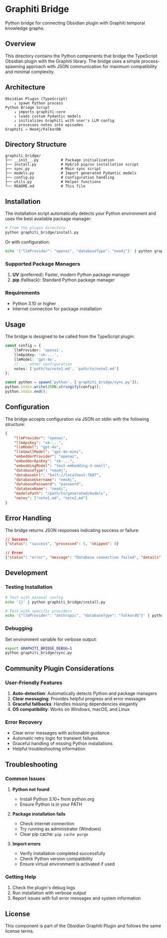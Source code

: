 # Graphiti Bridge

Python bridge for connecting Obsidian plugin with Graphiti temporal knowledge graphs.

## Overview

This directory contains the Python components that bridge the TypeScript Obsidian plugin with the Graphiti library. The bridge uses a simple process-spawning approach with JSON communication for maximum compatibility and minimal complexity.

## Architecture

```
Obsidian Plugin (TypeScript)
    ↓ spawn Python process
Python Bridge Script
    ↓ imports graphiti-core
    ↓ loads custom Pydantic models
    ↓ initializes Graphiti with user's LLM config
    ↓ processes notes into episodes
Graphiti → Neo4j/FalkorDB
```

## Directory Structure

```
graphiti_bridge/
├── __init__.py          # Package initialization
├── install.py           # Hybrid pip/uv installation script
├── sync.py              # Main sync script
├── models.py            # Import generated Pydantic models
├── config.py            # Configuration handling
├── utils.py             # Helper functions
└── README.md            # This file
```

## Installation

The installation script automatically detects your Python environment and uses the best available package manager:

```bash
# From the plugin directory
python graphiti_bridge/install.py
```

Or with configuration:

```bash
echo '{"llmProvider": "openai", "databaseType": "neo4j"}' | python graphiti_bridge/install.py
```

### Supported Package Managers

1. **UV** (preferred): Faster, modern Python package manager
2. **pip** (fallback): Standard Python package manager

### Requirements

- Python 3.10 or higher
- Internet connection for package installation

## Usage

The bridge is designed to be called from the TypeScript plugin:

```typescript
const config = {
    llmProvider: 'openai',
    llmApiKey: 'sk-...',
    llmModel: 'gpt-4o',
    // ... other configuration
    notes: ['path/to/note1.md', 'path/to/note2.md']
};

const python = spawn('python', ['graphiti_bridge/sync.py']);
python.stdin.write(JSON.stringify(config));
python.stdin.end();
```

## Configuration

The bridge accepts configuration via JSON on stdin with the following structure:

```json
{
    "llmProvider": "openai",
    "llmApiKey": "sk-...",
    "llmModel": "gpt-4o",
    "llmSmallModel": "gpt-4o-mini",
    "embedderProvider": "openai",
    "embedderApiKey": "sk-...",
    "embeddingModel": "text-embedding-3-small",
    "databaseType": "neo4j",
    "databaseUrl": "bolt://localhost:7687",
    "databaseUsername": "neo4j",
    "databasePassword": "password",
    "databaseName": "neo4j",
    "modelsPath": "/path/to/generated/models",
    "notes": ["note1.md", "note2.md"]
}
```

## Error Handling

The bridge returns JSON responses indicating success or failure:

```json
// Success
{"status": "success", "processed": 5, "skipped": 0}

// Error
{"status": "error", "message": "Database connection failed", "details": "..."}
```

## Development

### Testing Installation

```bash
# Test with minimal config
echo '{}' | python graphiti_bridge/install.py

# Test with specific providers
echo '{"llmProvider": "anthropic", "databaseType": "falkordb"}' | python graphiti_bridge/install.py
```

### Debugging

Set environment variable for verbose output:

```bash
export GRAPHITI_BRIDGE_DEBUG=1
python graphiti_bridge/sync.py
```

## Community Plugin Considerations

### User-Friendly Features

1. **Auto-detection**: Automatically detects Python and package managers
2. **Clear messaging**: Provides helpful progress and error messages
3. **Graceful fallbacks**: Handles missing dependencies elegantly
4. **OS compatibility**: Works on Windows, macOS, and Linux

### Error Recovery

- Clear error messages with actionable guidance
- Automatic retry logic for transient failures
- Graceful handling of missing Python installations
- Helpful troubleshooting information

## Troubleshooting

### Common Issues

1. **Python not found**
   - Install Python 3.10+ from python.org
   - Ensure Python is in your PATH

2. **Package installation fails**
   - Check internet connection
   - Try running as administrator (Windows)
   - Clear pip cache: `pip cache purge`

3. **Import errors**
   - Verify installation completed successfully
   - Check Python version compatibility
   - Ensure virtual environment is activated if used

### Getting Help

1. Check the plugin's debug logs
2. Run installation with verbose output
3. Report issues with full error messages and system information

## License

This component is part of the Obsidian Graphiti Plugin and follows the same license terms.